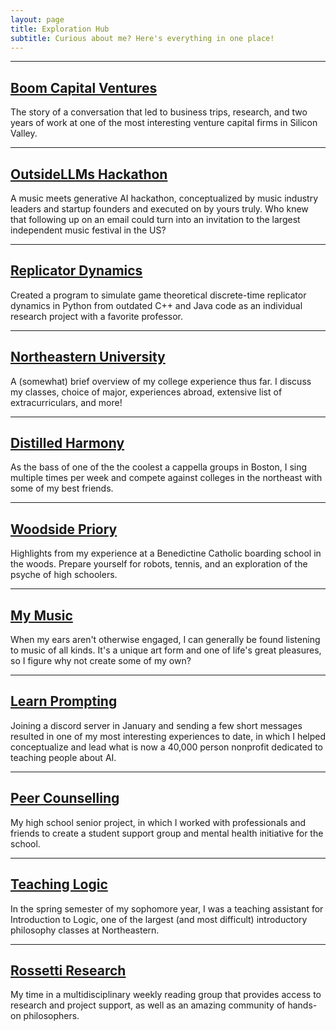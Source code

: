 ```yaml
---
layout: page
title: Exploration Hub
subtitle: Curious about me? Here's everything in one place!
---
```


***

<div style="text-align: left;">
    <p>
      <a href="/pages/boom"><h2>Boom Capital Ventures</h2></a>
        The story of a conversation that led to business trips, research, and two years of work at one of the most interesting venture capital firms in Silicon Valley. 
    </p>
  </div>

***

<div style="text-align: left;">
    <p>
      <a href="/pages/ollms"><h2>OutsideLLMs Hackathon</h2></a>
        A music meets generative AI hackathon, conceptualized by music industry leaders and startup founders and executed on by yours truly. Who knew that following up on an email could turn into an invitation to the largest independent music festival in the US?
    </p>
  </div>

***

<div style="text-align: left;">
    <p>
      <a href="/pages/dtrd"><h2>Replicator Dynamics</h2></a>
      Created a program to simulate game theoretical discrete-time replicator dynamics in Python from outdated C++ and Java code as an individual research project with a favorite professor. 
    </p>
  </div>

***

<div style="text-align: left;">
    <p>
      <a href="/pages/neu"><h2>Northeastern University</h2></a>
      A (somewhat) brief overview of my college experience thus far. I discuss my classes, choice of major, experiences abroad, extensive list of extracurriculars, and more!
    </p>
  </div>

***

<div style="text-align: left;">
  <p>
    <a href="/pages/dh"><h2>Distilled Harmony</h2></a>
    As the bass of one of the the coolest a cappella groups in Boston, I sing multiple times per week and compete against colleges in the northeast with some of my best friends. 
  </p>
</div>

***

<div style="text-align: left;">
    <p>
      <a href="/pages/wps"><h2>Woodside Priory</h2></a>
      Highlights from my experience at a Benedictine Catholic boarding school in the woods. Prepare yourself for robots, tennis, and an exploration of the psyche of high schoolers. 
    </p>
  </div>

***

<div style="text-align: left;">
    <p>
      <a href="/pages/writingmusic"><h2>My Music</h2></a>
      When my ears aren't otherwise engaged, I can generally be found listening to music of all kinds. It's a unique art form and one of life's great pleasures, so I figure why not create some of my own?
    </p>
  </div>

  ***

  <div style="text-align: left;">
    <p>
      <a href="/pages/lp"><h2>Learn Prompting</h2></a>
      Joining a discord server in January and sending a few short messages resulted in one of my most interesting experiences to date, in which I helped conceptualize and lead what is now a 40,000 person nonprofit dedicated to teaching people about AI. 
    </p>
  </div>

***

  <div style="text-align: left;">
    <p>
      <a href="/pages/peercounsel"><h2>Peer Counselling</h2></a>
      My high school senior project, in which I worked with professionals and friends to create a student support group and mental health initiative for the school. 
    </p>
  </div>

***

  <div style="text-align: left;">
    <p>
      <a href="/pages/ta"><h2>Teaching Logic</h2></a>
      In the spring semester of my sophomore year, I was a teaching assistant for Introduction to Logic, one of the largest (and most difficult) introductory philosophy classes at Northeastern. 
    </p>
  </div>

***

  <div style="text-align: left;">
    <p>
      <a href="/pages/rossetti"><h2>Rossetti Research</h2></a>
      My time in a multidisciplinary weekly reading group that provides access to research and project support, as well as an amazing community of hands-on philosophers. 
    </p>
  </div>

<!--  
***

<div style="text-align: left;">
  <p>
    <a href="/pages/travel"><h2>My Travels</h2></a>
    I love to explore new places, and records of some of my more recent adventures are held here!
  </p>
</div>
-->
